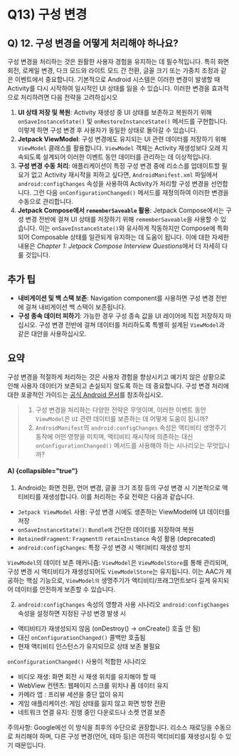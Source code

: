 # Q13) 구성 변경

## Q) 12. 구성 변경을 어떻게 처리해야 하나요?

구성 변경을 처리하는 것은 원활한 사용자 경험을 유지하는 데 필수적입니다. 특히 화면 회전, 로케일 변경, 다크 모드와 라이트 모드 간 전환, 글꼴 크기 또는 가중치 조정과 같은 이벤트에서 중요합니다. 
기본적으로 Android 시스템은 이러한 변경이 발생할 때 Activity를 다시 시작하여 일시적인 UI 상태를 잃을 수 있습니다. 이러한 변경을 효과적으로 처리하려면 다음 전략을 고려하십시오

1.  **UI 상태 저장 및 복원**: Activity 재생성 중 UI 상태를 보존하고 복원하기 위해 `onSaveInstanceState()` 및 `onRestoreInstanceState()` 메서드를 구현합니다. 이렇게 하면 구성 변경 후 사용자가 동일한 상태로 돌아갈 수 있습니다.
2.  **Jetpack ViewModel**: 구성 변경에도 유지되는 UI 관련 데이터를 저장하기 위해 `ViewModel` 클래스를 활용합니다. `ViewModel` 객체는 Activity 재생성보다 오래 지속되도록 설계되어 이러한 이벤트 동안 데이터를 관리하는 데 이상적입니다.
3.  **구성 변경 수동 처리**: 애플리케이션이 특정 구성 변경 중에 리소스를 업데이트할 필요가 없고 Activity 재시작을 피하고 싶다면, `AndroidManifest.xml` 파일에서 `android:configChanges` 속성을 사용하여 Activity가 처리할 구성 변경을 선언합니다. 그런 다음 `onConfigurationChanged()` 메서드를 재정의하여 이러한 변경을 수동으로 관리합니다.
4.  **Jetpack Compose에서 `rememberSaveable` 활용**: Jetpack Compose에서는 구성 변경 전반에 걸쳐 UI 상태를 저장하기 위해 `rememberSaveable`을 사용할 수 있습니다. 이는 `onSaveInstanceState()`와 유사하게 작동하지만 Compose에 특화되어 Composable 상태를 일관되게 유지하는 데 도움이 됩니다. 이에 대한 자세한 내용은 *Chapter 1: Jetpack Compose Interview Questions*에서 더 자세히 다룰 것입니다.

## 추가 팁

*   **내비게이션 및 백 스택 보존**: Navigation component를 사용하면 구성 변경 전반에 걸쳐 내비게이션 백 스택이 보존됩니다.
*   **구성 종속 데이터 피하기**: 가능한 경우 구성 종속 값을 UI 레이어에 직접 저장하지 마십시오. 구성 변경 전반에 걸쳐 데이터를 처리하도록 특별히 설계된 `ViewModel`과 같은 대안을 사용하십시오.

## 요약

구성 변경을 적절하게 처리하는 것은 사용자 경험을 향상시키고 예기치 않은 상황으로 인해 사용자 데이터가 보존되고 손실되지 않도록 하는 데 중요합니다. 구성 변경 처리에 대한 포괄적인 가이드는 [공식 Android 문서](https://developer.android.com/guide/topics/resources/runtime-changes)를 참조하십시오.

> 1.  구성 변경을 처리하는 다양한 전략은 무엇이며, 이러한 이벤트 동안 `ViewModel`은 `UI` 관련 데이터를 보존하는 데 어떻게 도움이 됩니까?
> 2.  `AndroidManifest`의 `android:configChanges` 속성은 액티비티 생명주기 동작에 어떤 영향을 미치며, 액티비티 재시작에 의존하는 대신 `onConfigurationChanged()` 메서드를 사용해야 하는 시나리오는 무엇입니까?

#### A) {collapsible="true"}
1. Android는 화면 전환, 언어 변경, 글꼴 크기 조정 등의 구성 변경 시 기본적으로 액티비티를 재생성합니다. 이를 처리하는 주요 전략은 다음과 같습니다.
* `Jetpack ViewModel` 사용: 구성 변경 시에도 생존하는 ViewModel에 UI 데이터를 저장
* `onSaveInstanceState()`: `Bundle에` 간단한 데이터를 저장하여 복원
* `RetainedFragment`: `Fragment의` `retainInstance` 속성 활용 (deprecated)
* `android:configChanges`: 특정 구성 변경 시 액티비티 재생성 방지

`ViewModel`의 데이터 보존 매커니즘: `ViewModel`은 `ViewModelStore`를 통해 관리되며, 구성 변경 시 액티비티가 재생성되어도 `ViewModelStore`는 유지됩니다.
이는 AAC가 제공하는 핵심 기능으로, `ViewModel의` 생명주기가 액티비티/프래그먼트보다 길게 유지되어 데이터를 안전하게 보존할 수 있습니다. 

2. `android:configChanges` 속성의 영향과 사용 시나리오
`android:configChanges` 속성을 설정하면 지정된 구성 변경 발생 시
* 액티비티가 재생성되지 않음 (onDestroy() -> onCreate() 호출 안 됨)
* 대신 `onConfigurationChanged()` 콜백만 호출됨
* 현재 액티비티 인스턴스가 유지되므로 상태 보존 불필요

`onConfigurationChanged()` 사용이 적합한 시나리오
* 비디오 재생: 화면 회전 시 재생 위치를 유지해야 할 때
* WebView 컨텐츠: 웹페이지 스크롤 위치나 폼 데이터 유지
* 카메라 앱 : 프리뷰 세션을 중단 없이 유지
* 게임 애플리케이션: 게임 상태를 잃지 않고 화면 방향 전환
* 네트워크 연결 유지: 진행 중인 다운로드나 소켓 연결 보존

주의사항: Google에선 이 방식을 최후의 수단으로 권장합니다. 리소스 재로딩을 수동으로 처리해야 하며, 다른 구성 변경(언어, 테마 등)은 여전히 액티비티를 재생성시킬 수 있기 때문입니다.